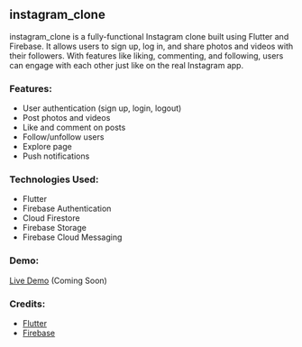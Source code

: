 
## instagram_clone

instagram_clone is a fully-functional Instagram clone built using Flutter and Firebase. It allows users to sign up, log in, and share photos and videos with their followers. With features like liking, commenting, and following, users can engage with each other just like on the real Instagram app.

### Features:
- User authentication (sign up, login, logout)
- Post photos and videos
- Like and comment on posts
- Follow/unfollow users
- Explore page
- Push notifications

### Technologies Used:
- Flutter
- Firebase Authentication
- Cloud Firestore
- Firebase Storage
- Firebase Cloud Messaging

<!-- ### Installation Instructions:
1. Clone the repository.
2. Set up Firebase for authentication, Firestore, and Storage.
3. Add your Firebase configuration to the project.
4. Run the app using `flutter run`. -->

### Demo:
[Live Demo](#) (Coming Soon)

<!-- ### Contributing:
Contributions are welcome! Please check the [CONTRIBUTING.md](link-to-contributing.md) file for guidelines. -->

<!-- ### License:
This project is licensed under the MIT License - see the [LICENSE](link-to-license.md) file for details. -->

### Credits:
- [Flutter](https://flutter.dev/)
- [Firebase](https://firebase.google.com/)
